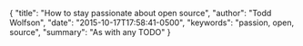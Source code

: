 {
  "title": "How to stay passionate about open source",
  "author": "Todd Wolfson",
  "date": "2015-10-17T17:58:41-0500",
  "keywords": "passion, open, source",
  "summary": "As with any TODO"
}
